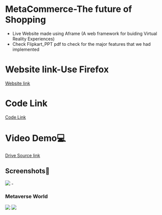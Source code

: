 # MetaCommerce-The future of Shopping
- Live Website made using Aframe (A web framework for buiding Virtual Reality Experiences)
- Check Flipkart_PPT pdf to check for the major features that we had implemented

# Website link-Use Firefox
<a href="https://cotton-yummy-front.glitch.me">Website link</a>
<br>
# Code Link
<a href="https://glitch.com/edit/#!/cotton-yummy-front?path=public%2Fscene.html%3A1%3A0">Code Link</a>
<br>

# Video Demo💻
<a href="https://drive.google.com/file/d/1HWyiJshPOmfl86tHyRUYBY8tTWyovC3S/view?usp=sharing">Drive Source link</a><br>

## Screenshots📸
<image src="https://user-images.githubusercontent.com/92815147/184545520-d5fde189-7c98-4b6b-bc37-dc949ffd1573.png"/>
- <h3>Metaverse World</h3>
<image src="https://user-images.githubusercontent.com/92815147/184539456-88f1c782-ca0f-4b7b-ba08-95f101468555.png"/>
<image src="https://user-images.githubusercontent.com/92815147/184539555-e1c2ee03-c488-40df-ad8f-30c126eaa58b.png"/>


